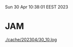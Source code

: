 Sun 30 Apr 10:38:01 EEST 2023
# JAM
<a href='./cache/202304/30_10.log'>./cache/202304/30_10.log</a>
